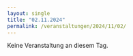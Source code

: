 ```yaml
---
layout: single
title: "02.11.2024"
permalink: /veranstaltungen/2024/11/02/
---
```


Keine Veranstaltung an diesem Tag.
